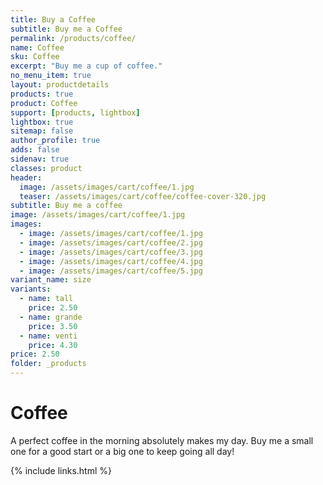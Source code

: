 ```yaml
---
title: Buy a Coffee
subtitle: Buy me a Coffee
permalink: /products/coffee/
name: Coffee
sku: Coffee
excerpt: "Buy me a cup of coffee."
no_menu_item: true
layout: productdetails
products: true
product: Coffee
support: [products, lightbox]
lightbox: true
sitemap: false
author_profile: true
adds: false
sidenav: true
classes: product
header:
  image: /assets/images/cart/coffee/1.jpg
  teaser: /assets/images/cart/coffee/coffee-cover-320.jpg
subtitle: Buy me a coffee
image: /assets/images/cart/coffee/1.jpg
images:
  - image: /assets/images/cart/coffee/1.jpg
  - image: /assets/images/cart/coffee/2.jpg
  - image: /assets/images/cart/coffee/3.jpg
  - image: /assets/images/cart/coffee/4.jpg
  - image: /assets/images/cart/coffee/5.jpg
variant_name: size
variants:
  - name: tall
    price: 2.50
  - name: grande
    price: 3.50
  - name: venti
    price: 4.30
price: 2.50
folder: _products
---
```


# Coffee

A perfect coffee in the morning absolutely makes my day. Buy me a small one for a good start or a big one to keep going all day!

{% include links.html %}